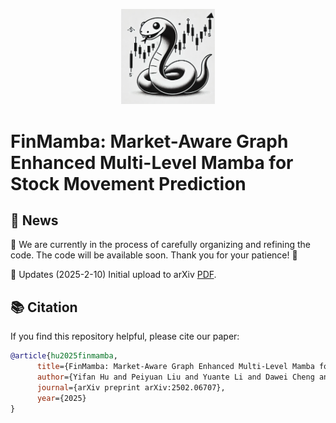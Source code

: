 <p align="center">

<img src="assets/logo.png" width="150">

</p>

# FinMamba: Market-Aware Graph Enhanced Multi-Level Mamba for Stock Movement Prediction

## 📰 News

🌟 We are currently in the process of carefully organizing and refining the code. The code will be available soon. Thank you for your patience! 🙏

🚩 Updates (2025-2-10) Initial upload to arXiv [PDF](https://arxiv.org/abs/2502.06707).

## 📚 Citation

If you find this repository helpful, please cite our paper:

```bibtex
@article{hu2025finmamba,
      title={FinMamba: Market-Aware Graph Enhanced Multi-Level Mamba for Stock Movement Prediction}, 
      author={Yifan Hu and Peiyuan Liu and Yuante Li and Dawei Cheng and Naiqi Li and Tao Dai and Jigang Bao and Shu-Tao Xia},
      journal={arXiv preprint arXiv:2502.06707},
      year={2025}
}
```

